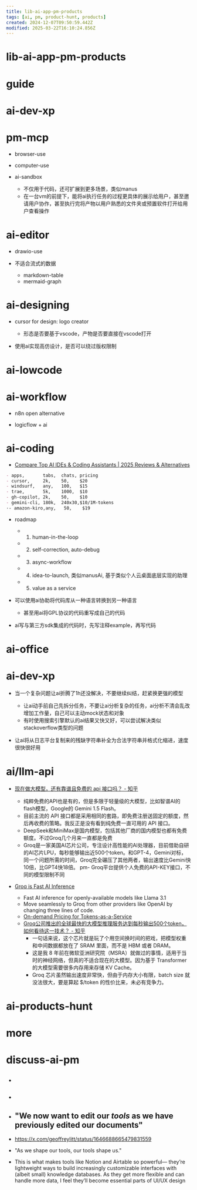```yaml
---
title: lib-ai-app-pm-products
tags: [ai, pm, product-hunt, products]
created: 2024-12-07T09:50:59.442Z
modified: 2025-03-22T16:10:24.856Z
---
```


# lib-ai-app-pm-products

# guide

# ai-dev-xp

# pm-mcp

- browser-use
- computer-use

- ai-sandbox
  - 不仅用于代码，还可扩展到更多场景，类似manus
  - 在一台vm的前提下，能将ai执行任务的过程更具体的展示给用户，甚至邀请用户协作，甚至执行完将产物以用户熟悉的文件夹或预置软件打开给用户查看操作
# ai-editor
- drawio-use

- 不适合流式的数据
  - markdown-table
  - mermaid-graph
# ai-designing
- cursor for design: logo creator
  - 形态是否要基于vscode，产物是否要直接在vscode打开

- 使用ai实现高仿设计，是否可以绕过版权限制
# ai-lowcode

# ai-workflow

- n8n open alternative

- logicflow + ai
# ai-coding
- [Compare Top AI IDEs & Coding Assistants | 2025 Reviews & Alternatives](https://www.aiidecompare.com/)

```markdown
- apps,       tabs,  chats, pricing
- cursor,     2k,    50,    $20
- windsurf,   any,   100,   $15
- trae,       5k,    1000,  $10
- gh-copilot, 2k,    50,    $10
- gemini-cli, 180k,  240x30,$10/1M-tokens
·- amazon-kiro,any,   50,    $19   

```

- roadmap
  - 1. human-in-the-loop
  - 2. self-correction, auto-debug
  - 3. async-workflow
  - 4. idea-to-launch, 类似manusAi, 基于类似个人云桌面底层实现的助理
  - 5. value as a service

- 可以使用ai协助将代码库从一种语言转换到另一种语言
  - 甚至用ai将GPL协议的代码重写成自己的代码

- ai写与第三方sdk集成的代码时，先写注释example，再写代码
# ai-office

# ai-dev-xp

- 当一个复杂问题让ai折腾了1h还没解决，不要继续纠结，赶紧换更强的模型
  - 让ai动手前自己先拆分任务，不要让ai分析复杂的任务，ai分析不清会乱改增加工作量，自己可以主动mock状态和对象
  - 有时使用搜索引擎默认的ai结果又快又好，可以尝试解决类似stackoverflow类型的问题

- 让ai将从日志平台复制来的残缺字符串补全为合法字符串并格式化缩进，速度很快很好用
# ai/llm-api
- [现在做大模型，还有靠谱且免费的 api 接口吗？ - 知乎](https://www.zhihu.com/question/662092970)
  - 纯粹免费的API也是有的，但是多限于轻量级的大模型，比如智谱AI的flash模型，Google的 Gemini 1.5 Flash。
  - 目前主流的 API 接口都是采用相同的套路，即免费注册送固定的额度，然后再收费的策略。我反正是没有看到纯免费一直可用的 API 接口。
  - DeepSeek和MiniMax是国内模型，包括其他厂商的国内模型也都有免费额度。不过Groq几个月来一直都是免费
  - Groq是一家美国AI芯片公司，专注设计高性能的AI处理器，目前借助自研的AI芯片LPU，每秒能够输出近500个token。和GPT-4，Gemini对标，同一个问题所需的时间，Groq完全碾压了其他两者，输出速度比Gemini快10倍，比GPT4快18倍。
  pm- Groq平台提供个人免费的API-KEY接口，不同的模型限制不同

- [Groq is Fast AI Inference](https://groq.com/)
  - Fast AI inference for openly-available models like Llama 3.1
  - Move seamlessly to Groq from other providers like OpenAI by changing three lines of code.
  - [On-demand Pricing for Tokens-as-a-Service](https://groq.com/pricing/)
  - [Groq公司推出的全球最快的大模型推理服务达到每秒输出500个token，如何看待这一技术？ - 知乎](https://www.zhihu.com/question/645010090)
    - 一句话来说，这个芯片就是玩了个用空间换时间的把戏，把模型权重和中间数据都放在了 SRAM 里面，而不是 HBM 或者 DRAM。
    - 这是我 8 年前在微软亚洲研究院（MSRA）就做过的事情，适用于当时的神经网络，但真的不适合现在的大模型。因为基于 Transformer 的大模型需要很多内存用来存储 KV Cache。
    - Groq 芯片虽然输出速度非常快，但由于内存大小有限，batch size 就没法很大，要是算起 $/token 的性价比来，未必有竞争力。
# ai-products-hunt

# more

# discuss-ai-pm
- ## 

- ## 

- ## "We now want to edit our *tools* as we have previously edited our documents"
- https://x.com/geoffreylitt/status/1646688665479831559
- "As we shape our tools, our tools shape us." 
- This is what makes tools like Notion and Airtable so powerful— they’re lightweight ways to build increasingly customizable interfaces with (albeit small) knowledge databases. As they get more flexible and can handle more data, I feel they’ll become essential parts of UI/UX design
